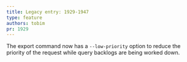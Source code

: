```yaml
---
title: Legacy entry: 1929-1947
type: feature
authors: tobim
pr: 1929
---
```


The export command now has a `--low-priority` option to reduce the priority of
the request while query backlogs are being worked down.
